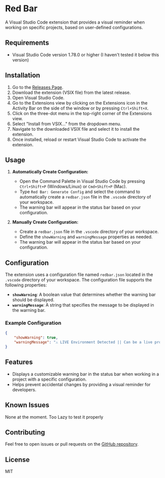 # Red Bar

A Visual Studio Code extension that provides a visual reminder when working on specific projects, based on user-defined configurations.

## Requirements

- Visual Studio Code version 1.78.0 or higher (I haven't tested it below this version)

## Installation

1. Go to the [Releases Page](https://github.com/codemadan/red-bar-for-vscode/releases).
2. Download the extension (VSIX file) from the latest release.
3. Open Visual Studio Code.
4. Go to the Extensions view by clicking on the Extensions icon in the Activity Bar on the side of the window or by pressing `Ctrl+Shift+X`.
5. Click on the three-dot menu in the top-right corner of the Extensions view.
6. Select "Install from VSIX..." from the dropdown menu.
7. Navigate to the downloaded VSIX file and select it to install the extension.
8. Once installed, reload or restart Visual Studio Code to activate the extension.

## Usage

1. **Automatically Create Configuration:**
   - Open the Command Palette in Visual Studio Code by pressing `Ctrl+Shift+P` (Windows/Linux) or `Cmd+Shift+P` (Mac).
   - Type `Red Bar: Generate Config` and select the command to automatically create a `redbar.json` file in the `.vscode` directory of your workspace.
   - The warning bar will appear in the status bar based on your configuration.

2. **Manually Create Configuration:**
   - Create a `redbar.json` file in the `.vscode` directory of your workspace.
   - Define the `showWarning` and `warningMessage` properties as needed.
   - The warning bar will appear in the status bar based on your configuration.

## Configuration

The extension uses a configuration file named `redbar.json` located in the `.vscode` directory of your workspace. The configuration file supports the following properties:

- **`showWarning`**: A boolean value that determines whether the warning bar should be displayed.
- **`warningMessage`**: A string that specifies the message to be displayed in the warning bar.

### Example Configuration
```json
{
    "showWarning": true,
    "warningMessage": "⚠️ LIVE Environment Detected || Can be a live project"
}
```


## Features

- Displays a customizable warning bar in the status bar when working in a project with a specific configuration.
- Helps prevent accidental changes by providing a visual reminder for developers.

## Known Issues

None at the moment. Too Lazy to test it properly

## Contributing

Feel free to open issues or pull requests on the [GitHub repository](https://github.com/codemadan/red-bar-for-vscode).

## License

MIT